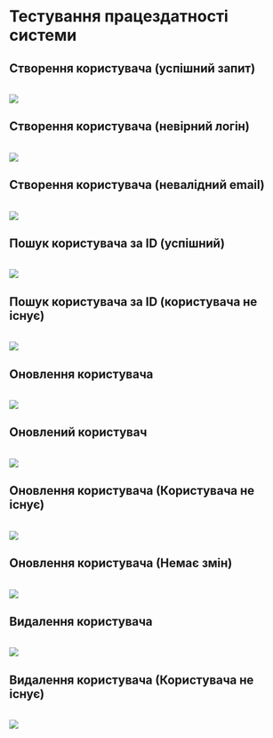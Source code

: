 # Тестування працездатності системи

## Створення користувача (успішний запит)

<br />
<img src="../../1.png" />

## Створення користувача (невірний логін)

<br />
<img src="../../2.png" />

## Створення користувача (невалідний email)

<br />
<img src="../../3.png" />

## Пошук користувача за ID (успішний)

<br />
<img src="../../4.png" />

## Пошук користувача за ID (користувача не існує)

<br />
<img src="../../5.png" />

## Оновлення користувача

<br />
<img src="../../6.png" />

## Оновлений користувач

<br />
<img src="../../7.png" />

## Оновлення користувача (Користувача не існує)

<br />
<img src="../../8.png" />

## Оновлення користувача (Немає змін)

<br />
<img src="../../9.png" />

## Видалення користувача

<br />
<img src="../../10.png" />

## Видалення користувача (Користувача не існує)

<br />
<img src="../../11.png" />
